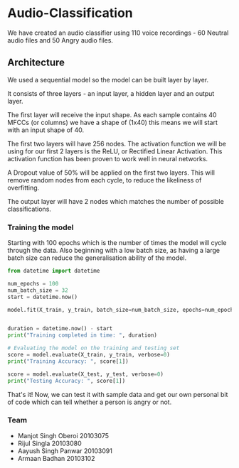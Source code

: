 # Audio-Classification
We have created an audio classifier using 110 voice recordings - 60 Neutral audio files and 50 Angry audio files.

## Architecture

We used a sequential model so the model can be built layer by layer.

It consists of three layers - an input layer, a hidden layer and an output layer. 

The first layer will receive the input shape. As each sample contains 40 MFCCs (or columns) we have a shape of (1x40) this means we will start with an input shape of 40.

The first two layers will have 256 nodes. The activation function we will be using for our first 2 layers is the ReLU, or Rectified Linear Activation. This activation function has been proven to work well in neural networks.

A Dropout value of 50% will be applied on the first two layers. This will remove random nodes from each cycle, to reduce the likeliness of overfitting.

The output layer will have 2 nodes which matches the number of possible classifications.


### Training the model

Starting with 100 epochs which is the number of times the model will cycle through the data. 
Also beginning with a low batch size, as having a large batch size can reduce the generalisation ability of the model.

```python
from datetime import datetime 

num_epochs = 100
num_batch_size = 32
start = datetime.now()

model.fit(X_train, y_train, batch_size=num_batch_size, epochs=num_epochs, validation_data=(X_test, y_test))


duration = datetime.now() - start
print("Training completed in time: ", duration)
```

```python
# Evaluating the model on the training and testing set
score = model.evaluate(X_train, y_train, verbose=0)
print("Training Accuracy: ", score[1])

score = model.evaluate(X_test, y_test, verbose=0)
print("Testing Accuracy: ", score[1])
```


That's it! Now, we can test it with sample data and get our own personal bit of code which can tell whether a person is angry or not.


### Team
- Manjot Singh Oberoi 20103075
- Rijul Singla 20103080
- Aayush Singh Panwar 20103091
- Armaan Badhan 20103102